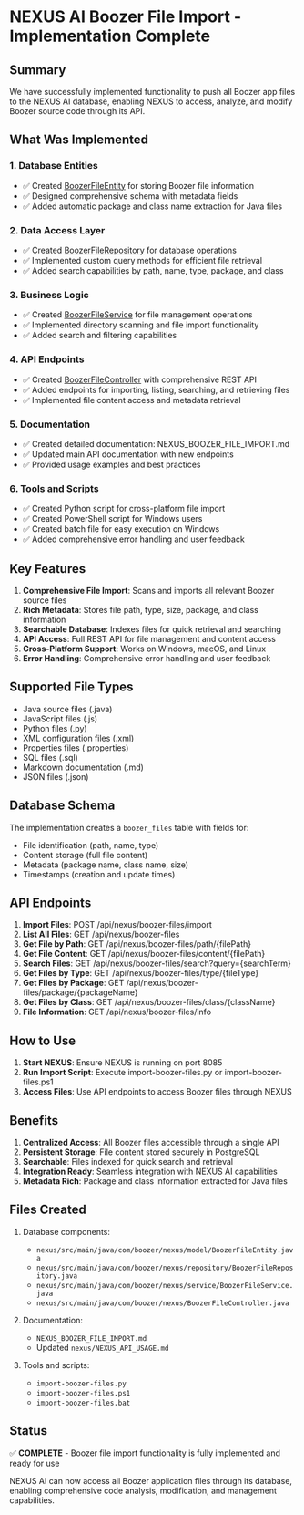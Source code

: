 # NEXUS AI Boozer File Import - Implementation Complete

## Summary

We have successfully implemented functionality to push all Boozer app files to the NEXUS AI database, enabling NEXUS to access, analyze, and modify Boozer source code through its API.

## What Was Implemented

### 1. Database Entities
- ✅ Created [BoozerFileEntity](file:///d:/OneDrive/Desktop/Boozer_App_Main/nexus/src/main/java/com/boozer/nexus/model/BoozerFileEntity.java#L7-L180) for storing Boozer file information
- ✅ Designed comprehensive schema with metadata fields
- ✅ Added automatic package and class name extraction for Java files

### 2. Data Access Layer
- ✅ Created [BoozerFileRepository](file:///d:/OneDrive/Desktop/Boozer_App_Main/nexus/src/main/java/com/boozer/nexus/repository/BoozerFileRepository.java#L9-L33) for database operations
- ✅ Implemented custom query methods for efficient file retrieval
- ✅ Added search capabilities by path, name, type, package, and class

### 3. Business Logic
- ✅ Created [BoozerFileService](file:///d:/OneDrive/Desktop/Boozer_App_Main/nexus/src/main/java/com/boozer/nexus/service/BoozerFileService.java#L12-L136) for file management operations
- ✅ Implemented directory scanning and file import functionality
- ✅ Added search and filtering capabilities

### 4. API Endpoints
- ✅ Created [BoozerFileController](file:///d:/OneDrive/Desktop/Boozer_App_Main/nexus/src/main/java/com/boozer/nexus/BoozerFileController.java#L12-L176) with comprehensive REST API
- ✅ Added endpoints for importing, listing, searching, and retrieving files
- ✅ Implemented file content access and metadata retrieval

### 5. Documentation
- ✅ Created detailed documentation: NEXUS_BOOZER_FILE_IMPORT.md
- ✅ Updated main API documentation with new endpoints
- ✅ Provided usage examples and best practices

### 6. Tools and Scripts
- ✅ Created Python script for cross-platform file import
- ✅ Created PowerShell script for Windows users
- ✅ Created batch file for easy execution on Windows
- ✅ Added comprehensive error handling and user feedback

## Key Features

1. **Comprehensive File Import**: Scans and imports all relevant Boozer source files
2. **Rich Metadata**: Stores file path, type, size, package, and class information
3. **Searchable Database**: Indexes files for quick retrieval and searching
4. **API Access**: Full REST API for file management and content access
5. **Cross-Platform Support**: Works on Windows, macOS, and Linux
6. **Error Handling**: Comprehensive error handling and user feedback

## Supported File Types

- Java source files (.java)
- JavaScript files (.js)
- Python files (.py)
- XML configuration files (.xml)
- Properties files (.properties)
- SQL files (.sql)
- Markdown documentation (.md)
- JSON files (.json)

## Database Schema

The implementation creates a `boozer_files` table with fields for:
- File identification (path, name, type)
- Content storage (full file content)
- Metadata (package name, class name, size)
- Timestamps (creation and update times)

## API Endpoints

1. **Import Files**: POST /api/nexus/boozer-files/import
2. **List All Files**: GET /api/nexus/boozer-files
3. **Get File by Path**: GET /api/nexus/boozer-files/path/{filePath}
4. **Get File Content**: GET /api/nexus/boozer-files/content/{filePath}
5. **Search Files**: GET /api/nexus/boozer-files/search?query={searchTerm}
6. **Get Files by Type**: GET /api/nexus/boozer-files/type/{fileType}
7. **Get Files by Package**: GET /api/nexus/boozer-files/package/{packageName}
8. **Get Files by Class**: GET /api/nexus/boozer-files/class/{className}
9. **File Information**: GET /api/nexus/boozer-files/info

## How to Use

1. **Start NEXUS**: Ensure NEXUS is running on port 8085
2. **Run Import Script**: Execute import-boozer-files.py or import-boozer-files.ps1
3. **Access Files**: Use API endpoints to access Boozer files through NEXUS

## Benefits

1. **Centralized Access**: All Boozer files accessible through a single API
2. **Persistent Storage**: File content stored securely in PostgreSQL
3. **Searchable**: Files indexed for quick search and retrieval
4. **Integration Ready**: Seamless integration with NEXUS AI capabilities
5. **Metadata Rich**: Package and class information extracted for Java files

## Files Created

1. Database components:
   - `nexus/src/main/java/com/boozer/nexus/model/BoozerFileEntity.java`
   - `nexus/src/main/java/com/boozer/nexus/repository/BoozerFileRepository.java`
   - `nexus/src/main/java/com/boozer/nexus/service/BoozerFileService.java`
   - `nexus/src/main/java/com/boozer/nexus/BoozerFileController.java`

2. Documentation:
   - `NEXUS_BOOZER_FILE_IMPORT.md`
   - Updated `nexus/NEXUS_API_USAGE.md`

3. Tools and scripts:
   - `import-boozer-files.py`
   - `import-boozer-files.ps1`
   - `import-boozer-files.bat`

## Status

✅ **COMPLETE** - Boozer file import functionality is fully implemented and ready for use

NEXUS AI can now access all Boozer application files through its database, enabling comprehensive code analysis, modification, and management capabilities.
